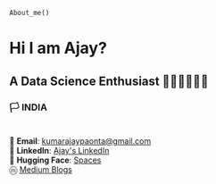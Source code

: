 `About_me()`

# Hi I am Ajay?
## A Data Science Enthusiast 👨🏻‍💻👨🏻‍💻

### 🏳️ **INDIA** <br><br>
📧 **Email**: kumarajaypaonta@gmail.com <br>
🔗 **LinkedIn**: [Ajay's LinkedIn](https://www.linkedin.com/in/ajay-kumar-72ba861b8/) <br>
🤗 **Hugging Face**: [Spaces](https://huggingface.co/musk12) <br>
ⓜ [Medium Blogs](https://medium.com/@kumarajaypaonta)

 

